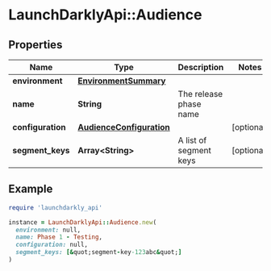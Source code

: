 # LaunchDarklyApi::Audience

## Properties

| Name | Type | Description | Notes |
| ---- | ---- | ----------- | ----- |
| **environment** | [**EnvironmentSummary**](EnvironmentSummary.md) |  |  |
| **name** | **String** | The release phase name |  |
| **configuration** | [**AudienceConfiguration**](AudienceConfiguration.md) |  | [optional] |
| **segment_keys** | **Array&lt;String&gt;** | A list of segment keys | [optional] |

## Example

```ruby
require 'launchdarkly_api'

instance = LaunchDarklyApi::Audience.new(
  environment: null,
  name: Phase 1 - Testing,
  configuration: null,
  segment_keys: [&quot;segment-key-123abc&quot;]
)
```

